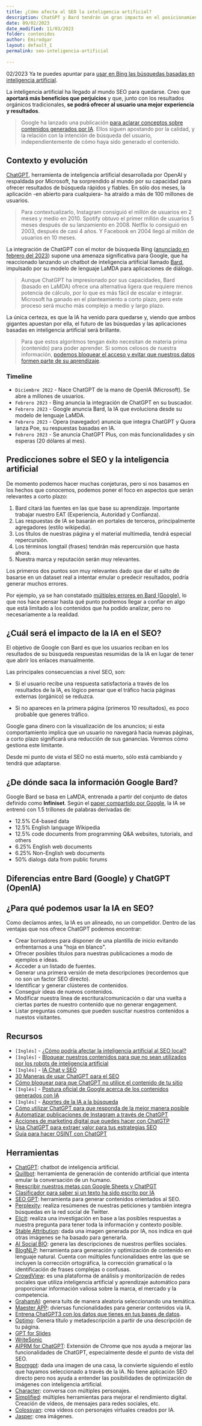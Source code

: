 ```yaml
---
title: ¿Cómo afecta al SEO la inteligencia artificial?
description: ChatGPT y Bard tendrán un gran impacto en el posicionamiento orgánico a medio plazo. 
date: 09/02/2023
date_modified: 11/03/2023
folder: contenidos
author: Emirodgar
layout: default_1
permalink: seo-inteligencia-artificial
  
---
```




<div class="alert alert-warning"><span class="badge badge-danger text-uppercase mr-2">02/2023</span>  Ya te puedes apuntar para <a href="https://www.bing.com/new?form=MW00XV&OCID=MW00XV">usar en Bing las búsquedas basadas en inteligencia artificial</a>.</div>


La inteligencia artificial ha llegado al mundo SEO para quedarse. Creo que **aportará más beneficios que perjuicios** y que, junto con los resultados orgánicos tradicionales, **se podrá ofrecer al usuario una mejor experiencia y resultados**.

> Google ha lanzado una publicación [para aclarar conceptos sobre contenidos generados por IA](https://developers.google.com/search/blog/2023/02/google-search-and-ai-content). Ellos siguen apostando por la calidad, y la relación con la intención de búsqueda del usuario, independientemente de cómo haya sido generado el contenido.

## Contexto y evolución

[ChatGPT](https://openai.com/blog/chatgpt/), herramienta de inteligencia artificial desarrollada por OpenAI y respaldada por Microsoft, ha sorprendido al mundo por su capacidad para ofrecer resultados de búsqueda rápidos y fiables. En sólo dos meses, la aplicación -en abierto para cualquiera- ha atraído a más de 100 millones de usuarios.

> Para contextualizarlo, Instagram consiguió el millón de usuarios en 2 meses y medio en 2010. Spotify obtuvo el primer millón de usuarios 5 meses después de su lanzamiento en 2008. Netflix lo consiguió en 2003, después de casi 4 años. Y Facebook en 2004 llegó al millón de usuarios en 10 meses. 

La integración de ChatGPT con el motor de búsqueda Bing ([anunciado en febrero del 2023](https://blogs.microsoft.com/blog/2023/02/07/reinventing-search-with-a-new-ai-powered-microsoft-bing-and-edge-your-copilot-for-the-web/)) supone una amenaza significativa para Google, que ha reaccionado lanzando un chatbot de inteligencia artificial llamado [Bard](https://blog.google/technology/ai/bard-google-ai-search-updates), impulsado por su modelo de lenguaje LaMDA para aplicaciones de diálogo.

> Aunque ChatGPT ha impresionado por sus capacidades, Bard (basado en LaMDA) ofrece una alternativa ligera que requiere menos potencia de cálculo, por lo que es más fácil de escalar e integrar. Microsoft ha ganado en el planteamiento a corto plazo, pero este proceso será mucho más complejo a medio y largo plazo.

La única certeza, es que la IA ha venido para quedarse y, viendo que ambos gigantes apuestan por ella, el futuro de las búsquedas y las aplicaciones basadas en inteligencia artificial será brillante.

> Para que estos algoritmos tengan éxito necesitan de materia prima (contenido) para poder aprender. Si somos celosos de nuestra información, [podemos bloquear el acceso y evitar que nuestros datos formen parte de su aprendizaje](https://www.searchenginejournal.com/how-to-block-chatgpt-from-using-your-website-content/478384/).

### Timeline

- `Diciembre 2022` - Nace ChatGPT de la mano de OpenIA (Microsoft). Se abre a millones de usuarios.
- `Febrero 2023` - Bing anuncia la integración de ChatGPT en su buscador.
- `Febrero 2023` - Google anuncia Bard, la IA que evoluciona desde su modelo de lenguaje LaMDA.
- `Febrero 2023` - Opera (navegador) anuncia que integra ChatGPT y Quora lanza Poe, su respuestas basadas en IA.
- `Febrero 2023` - Se anuncia ChatGPT Plus, con más funcionalidades y sin esperas (20 dólares al mes).


## Predicciones sobre el SEO y la inteligencia artificial

De momento podemos hacer muchas conjeturas, pero si nos basamos en los hechos que conocemos, podemos poner el foco en aspectos que serán relevantes a corto plazo:

1. Bard citará las fuentes en las que base su aprendizaje. Importante trabajar nuestro EAT (Experiencia, Autoridad y Confianza).
2. Las respuestas de IA se basarán en portales de terceros, principalmente agregadores (estilo wikipedia).
3. Los títulos de nuestras página y el material multimedia, tendrá especial repercursión.
4. Los términos longtail (frases) tendrán más repercursión que hasta ahora.
5. Nuestra marca y reputación serán muy relevantes.


Los primeros dos puntos son muy relevantes dado que dar el salto de basarse en un dataset real a intentar emular o predecir resultados, podría generar muchos errores.

Por ejemplo, ya se han constatado [múltiples errores en Bard (Google)](https://www.bbc.com/news/business-64576225), lo que nos hace pensar hasta qué punto podremos llegar a confiar en algo que está limitado a los contenidos que ha podido analizar, pero no necesariamente a la realidad. 

## ¿Cuál será el impacto de la IA en el SEO?

El objetivo de Google con Bard es que los usuarios reciban en los resultados de su búsqueda respuestas resumidas de la IA en lugar de tener que abrir los enlaces manualmente.

Las principales consecuencias a nivel SEO, son:

 - Si el usuario recibe una respuesta satisfactoria a través de los resultados de la IA, es lógico pensar que el tráfico hacia páginas externas (orgánico) se reduzca.

 - Si no apareces en la primera página (primeros 10 resultados), es poco probable que generes tráfico.

Google gana dinero con la visualización de los anuncios; si esta comportamiento implica que un usuario no navegará hacia nuevas páginas, a corto plazo significará una reducción de sus ganancias. Veremos cómo gestiona este limitante. 

Desde mi punto de vista el SEO no está muerto, sólo está cambiando y tendrá que adaptarse. 

## ¿De dónde saca la información Google Bard?

Google Bard se basa en LaMDA, entrenada a partir del conjunto de datos definido como **Infiniset**. Según el [paper compartido por Google](https://arxiv.org/pdf/2201.08239.pdf), la IA se entrenó con 1.5 trillones de palabras derivadas de:

- 12.5% C4-based data
- 12.5% English language Wikipedia
- 12.5% code documents from programming Q&A websites, tutorials, and others
- 6.25% English web documents
- 6.25% Non-English web documents
- 50% dialogs data from public forums

## Diferencias entre Bard (Google) y ChatGPT (OpenIA)

## ¿Para qué podemos usar la IA en SEO?

Como decíamos antes, la IA es un alineado, no un competidor. Dentro de las ventajas que nos ofrece ChatGPT podemos encontrar:

- Crear borradores para disponer de una plantilla de inicio evitando enfrentarnos a una "hoja en blanco".
- Ofrecer posibles títulos para nuestras publicaciones a modo de ejemplos e ideas.
- Acceder a un listado de fuentes.
- Generar una primera versión de meta descripciones (recordemos que no son un factor SEO directo).
- Identificar y generar clústeres de contenidos.
- Conseguir ideas de nuevos contenidos.
- Modificar nuestra línea de escritura/comunicación o dar una vuelta a ciertas partes de nuestro contenido que no generar engagement.
- Listar preguntas comunes que pueden suscitar nuestros contenidos a nuestos visitantes.


## Recursos

- `[Inglés]` - [¿Cómo podría afectar la inteligencia artificial al SEO local?](https://www.localseoguide.com/what-could-ai-for-local-search-look-like/)
- `[Inglés]` - [Bloquear nuestros contenidos para que no sean utilizados por los robots de inteligencia artificial](https://www.searchenginejournal.com/how-to-block-chatgpt-from-using-your-website-content/478384/)
- `[Inglés]` - [IA Chat y SEO](https://www.jasper.ai/blog/ai-chat-for-seo)
- [30 Maneras de usar ChatGPT para el SEO](https://www.linkedin.com/posts/artemklimkin_30-chatgpt-prompts-for-seo-activity-7017086489813553152-Zutt)
- [Cómo bloquear para que ChatGPT no utilice el contenido de tu sitio](https://www.searchenginejournal.com/how-to-block-chatgpt-from-using-your-website-content/478384/)
- `[Inglés]` - [Postura oficial de Google acerca de los contenidos generados con IA](https://developers.google.com/search/blog/2023/02/google-search-and-ai-content)
- `[Inglés]` - [Aportes de la IA a la búsqueda](http://www.seobook.com/ai-driven-search)
- [Cómo utilizar ChatGPT para que responda de la mejor manera posible](https://www.instagram.com/p/CoXyiBILhxp/)
- [Automatizar publicaciones de Instagram a través de ChatGPT](https://www.instagram.com/p/CnxF2pvIfJz/)
- [Acciones de marketing digital que puedes hacer con ChatGTP](https://www.instagram.com/p/Cn2UwJ-oIX1/)
- [Usa ChatGPT para extraer valor para tus estrategias SEO](https://searchengineland.com/chatgpt-prompts-seo-393523)
- [Guía para hacer OSINT con ChatGPT](https://www.linkedin.com/posts/cyberabogada_osint-con-chatgpt-activity-7035240539310407680-y4aY/)


## Herramientas

- [ChatGPT](https://openai.com/blog/chatgpt/): chatbot de inteligencia artificial.
- [Quillbot](https://quillbot.com/): herramienta de generación de contenido artificial que intenta emular la conversación de un humano.
- [Reescribir nuestros metas con Google Sheets y ChatPGT](https://searchministry.co/how-to-add-chatgpt-in-google-sheets-and-rewrite-your-meta-data-in-bulk)
- [Clasificador para saber si un texto ha sido escrito por IA](https://openai.com/blog/new-ai-classifier-for-indicating-ai-written-text)
- [SEO GPT](https://seovendor.co/seo-gpt/): herramienta para generar contenidos orientados al SEO.
- [Perplexity](https://www.perplexity.ai/): realiza resúmenes de nuestras peticiones y también integra búsquedas en la red social de Twitter.
- [Elicit](https://elicit.org/): realiza una investigación en base a las posibles respuestas a nuestra pregunta para tener toda la información y contexto posible.
- [Stable Attribution](https://www.stableattribution.com/): dada una imagen generada por IA, nos indica en qué otras imágenes se ha basado para generarla.
- [AI Social BIO](https://aisocialbio.com/): genera las descripciones de nuestros perfiles sociales.
- [BlogNLP](https://www.blognlp.com/): herramienta para generación y optimización de contenido en lenguaje natural. Cuenta con múltiples funcionalidaes entre las que se incluyen la corrección ortográfica, la corrección gramatical o la identificación de frases complejas o confusas.
- [CrowdView](https://crowdview.ai/): es una plataforma de análisis y monitorización de redes sociales que utiliza inteligencia artificial y aprendizaje automático para proporcionar información valiosa sobre la marca, el mercado y la competencia.
- [GrahamAI](https://www.grahamai.co/): genera tuits de manera aleatoria seleccionando una temática.
- [Maester APP](https://maester.app/): dviersas funcionalidades para generar contenidos vía IA.
- [Entrena ChatGPT3 con los datos que tienes en tus bases de datos](https://twitter.com/dannyrichman/status/1625178646649487370).
- [Optimo](https://askoptimo.com/seo-title-&-meta-description): Genera título y metadescripción a partir de una descripción de tu página.
- [GPT for Slides](https://www.gptforslides.app/)
- [WriteSonic](https://writesonic.com/chat)
- [AIPRM for ChatGPT](https://chrome.google.com/webstore/detail/aiprm-for-chatgpt/ojnbohmppadfgpejeebfnmnknjdlckgj/related?hl=es): Extensión de Chrome que nos ayuda a mejorar las funcionalidades de ChatGPT, especialmente desde el punto de vista del SEO.
- [Roomgpt](https://www.roomgpt.io/): dada una imagen de una casa, la convierte siguiendo el estilo que hayamos seleccionado a través de la IA. No tiene aplicación SEO directo pero nos ayuda a entender las posibilidades de optimización de imágenes con inteligencia artificial.
- [Character](character.ai): conversa con múltiples personajes.
- [Simplified](https://simplified.com/): múltiples herramientas para mejorar el rendimiento digital. Creación de vídeos, de mensajes para redes sociales, etc.
- [Colossyan](https://www.colossyan.com/): crea vídeos con personajes virtuales creados por IA.
- [Jasper](https://www.jasper.ai/): crea imágenes.
